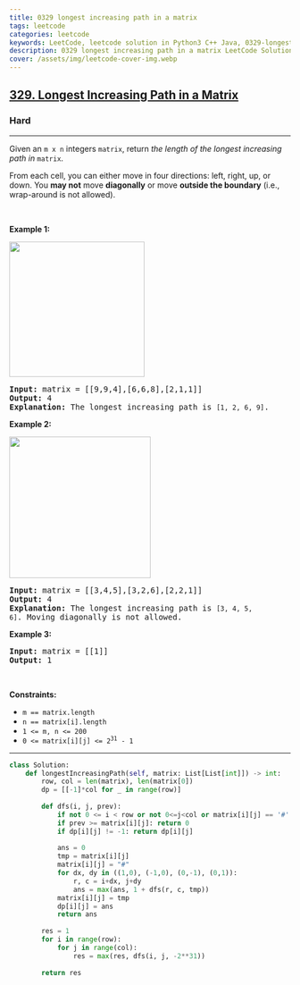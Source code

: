 ```yaml
---
title: 0329 longest increasing path in a matrix
tags: leetcode
categories: leetcode
keywords: LeetCode, leetcode solution in Python3 C++ Java, 0329-longest-increasing-path-in-a-matrix solution
description: 0329 longest increasing path in a matrix LeetCode Solution Explained
cover: /assets/img/leetcode-cover-img.webp
---
```



<h2><a href="https://leetcode.com/problems/longest-increasing-path-in-a-matrix/">329. Longest Increasing Path in a Matrix</a></h2><h3>Hard</h3><hr><div><p>Given an <code>m x n</code> integers <code>matrix</code>, return <em>the length of the longest increasing path in </em><code>matrix</code>.</p>

<p>From each cell, you can either move in four directions: left, right, up, or down. You <strong>may not</strong> move <strong>diagonally</strong> or move <strong>outside the boundary</strong> (i.e., wrap-around is not allowed).</p>

<p>&nbsp;</p>
<p><strong class="example">Example 1:</strong></p>
<img alt="" src="https://assets.leetcode.com/uploads/2021/01/05/grid1.jpg" style="width: 242px; height: 242px;">
<pre><strong>Input:</strong> matrix = [[9,9,4],[6,6,8],[2,1,1]]
<strong>Output:</strong> 4
<strong>Explanation:</strong> The longest increasing path is <code>[1, 2, 6, 9]</code>.
</pre>

<p><strong class="example">Example 2:</strong></p>
<img alt="" src="https://assets.leetcode.com/uploads/2021/01/27/tmp-grid.jpg" style="width: 253px; height: 253px;">
<pre><strong>Input:</strong> matrix = [[3,4,5],[3,2,6],[2,2,1]]
<strong>Output:</strong> 4
<strong>Explanation: </strong>The longest increasing path is <code>[3, 4, 5, 6]</code>. Moving diagonally is not allowed.
</pre>

<p><strong class="example">Example 3:</strong></p>

<pre><strong>Input:</strong> matrix = [[1]]
<strong>Output:</strong> 1
</pre>

<p>&nbsp;</p>
<p><strong>Constraints:</strong></p>

<ul>
	<li><code>m == matrix.length</code></li>
	<li><code>n == matrix[i].length</code></li>
	<li><code>1 &lt;= m, n &lt;= 200</code></li>
	<li><code>0 &lt;= matrix[i][j] &lt;= 2<sup>31</sup> - 1</code></li>
</ul>
</div>

---




```python
class Solution:
    def longestIncreasingPath(self, matrix: List[List[int]]) -> int:
        row, col = len(matrix), len(matrix[0])
        dp = [[-1]*col for _ in range(row)]
        
        def dfs(i, j, prev):
            if not 0 <= i < row or not 0<=j<col or matrix[i][j] == '#': return 0
            if prev >= matrix[i][j]: return 0
            if dp[i][j] != -1: return dp[i][j]
            
            ans = 0
            tmp = matrix[i][j]
            matrix[i][j] = "#"
            for dx, dy in ((1,0), (-1,0), (0,-1), (0,1)):
                r, c = i+dx, j+dy
                ans = max(ans, 1 + dfs(r, c, tmp))
            matrix[i][j] = tmp
            dp[i][j] = ans
            return ans
        
        res = 1
        for i in range(row):
            for j in range(col):
                res = max(res, dfs(i, j, -2**31))
        
        return res
```
